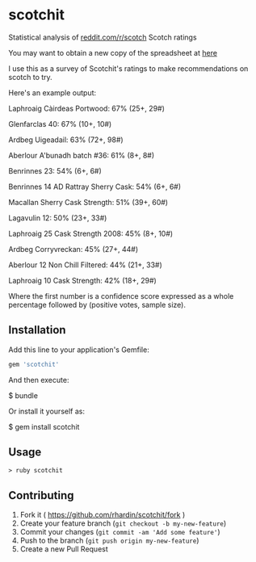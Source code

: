 scotchit
========

Statistical analysis of [reddit.com/r/scotch](http://www.reddit.com/r/Scotch/) Scotch ratings

You may want to obtain a new copy of the spreadsheet at [here](https://docs.google.com/spreadsheet/ccc?key=0AsnkEzAVwhUVdF91M3R1NFdvQWYwY1JEeHNpNnZCbVE&output=csv)

I use this as a survey of Scotchit's ratings to make recommendations on scotch to try.

Here's an example output:

Laphroaig Càirdeas Portwood: 67% (25+, 29#)

Glenfarclas 40: 67% (10+, 10#)

Ardbeg Uigeadail: 63% (72+, 98#)

Aberlour A'bunadh batch #36: 61% (8+, 8#)

Benrinnes 23: 54% (6+, 6#)

Benrinnes 14 AD Rattray Sherry Cask: 54% (6+, 6#)

Macallan Sherry Cask Strength: 51% (39+, 60#)

Lagavulin 12: 50% (23+, 33#)

Laphroaig 25 Cask Strength 2008: 45% (8+, 10#)

Ardbeg Corryvreckan: 45% (27+, 44#)

Aberlour 12 Non Chill Filtered: 44% (21+, 33#)

Laphroaig 10 Cask Strength: 42% (18+, 29#)

Where the first number is a confidence score expressed as a whole percentage followed by (positive votes, sample size).

## Installation

Add this line to your application's Gemfile:

```ruby
gem 'scotchit'
```

And then execute:

$ bundle

Or install it yourself as:

$ gem install scotchit

## Usage

`> ruby scotchit`

## Contributing

1. Fork it ( https://github.com/rhardin/scotchit/fork )
2. Create your feature branch (`git checkout -b my-new-feature`)
3. Commit your changes (`git commit -am 'Add some feature'`)
4. Push to the branch (`git push origin my-new-feature`)
5. Create a new Pull Request
